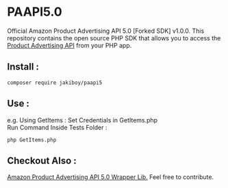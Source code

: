 # PAAPI5.0

Official Amazon Product Advertising API 5.0 [Forked SDK] v1.0.0.
This repository contains the open source PHP SDK that allows you to access the [Product Advertising API](https://webservices.amazon.com/paapi5/documentation/index.html) from your PHP app.

## Install :

```
composer require jakiboy/paapi5
```

## Use :

e.g. Using GetItems : Set Credentials in GetItems.php  
Run Command Inside Tests Folder :

```
php GetItems.php
```

## Checkout Also :

[Amazon Product Advertising API 5.0 Wrapper Lib.](https://github.com/Jakiboy/apaapi) 
Feel free to contribute.

